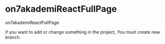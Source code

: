 # on7akademiReactFullPage
on7akademiReactFullPage

if you want to add or change something in the project, You must create new branch.


